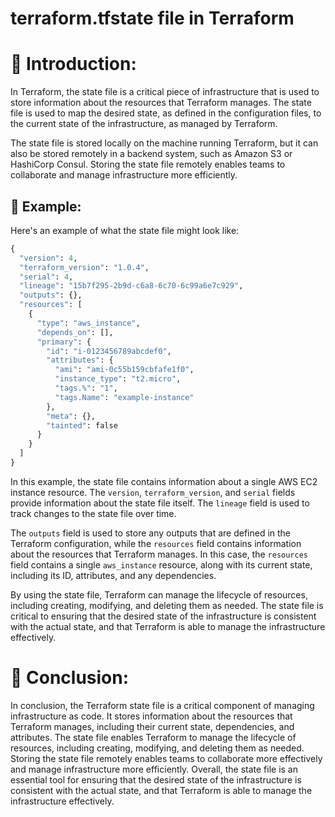 # terraform.tfstate  file in Terraform

# **📍 Introduction:**

In Terraform, the state file is a critical piece of infrastructure that is used to store information about the resources that Terraform manages. The state file is used to map the desired state, as defined in the configuration files, to the current state of the infrastructure, as managed by Terraform.

The state file is stored locally on the machine running Terraform, but it can also be stored remotely in a backend system, such as Amazon S3 or HashiCorp Consul. Storing the state file remotely enables teams to collaborate and manage infrastructure more efficiently.

## **🔹 Example:**

Here's an example of what the state file might look like:

```python
{
  "version": 4,
  "terraform_version": "1.0.4",
  "serial": 4,
  "lineage": "15b7f295-2b9d-c6a8-6c70-6c99a6e7c929",
  "outputs": {},
  "resources": [
    {
      "type": "aws_instance",
      "depends_on": [],
      "primary": {
        "id": "i-0123456789abcdef0",
        "attributes": {
          "ami": "ami-0c55b159cbfafe1f0",
          "instance_type": "t2.micro",
          "tags.%": "1",
          "tags.Name": "example-instance"
        },
        "meta": {},
        "tainted": false
      }
    }
  ]
}
```

In this example, the state file contains information about a single AWS EC2 instance resource. The `version`, `terraform_version`, and `serial` fields provide information about the state file itself. The `lineage` field is used to track changes to the state file over time.

The `outputs` field is used to store any outputs that are defined in the Terraform configuration, while the `resources` field contains information about the resources that Terraform manages. In this case, the `resources` field contains a single `aws_instance` resource, along with its current state, including its ID, attributes, and any dependencies.

By using the state file, Terraform can manage the lifecycle of resources, including creating, modifying, and deleting them as needed. The state file is critical to ensuring that the desired state of the infrastructure is consistent with the actual state, and that Terraform is able to manage the infrastructure effectively.

# **📍 Conclusion:**

In conclusion, the Terraform state file is a critical component of managing infrastructure as code. It stores information about the resources that Terraform manages, including their current state, dependencies, and attributes. The state file enables Terraform to manage the lifecycle of resources, including creating, modifying, and deleting them as needed. Storing the state file remotely enables teams to collaborate more effectively and manage infrastructure more efficiently. Overall, the state file is an essential tool for ensuring that the desired state of the infrastructure is consistent with the actual state, and that Terraform is able to manage the infrastructure effectively.